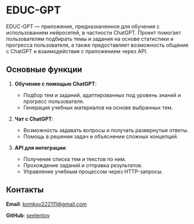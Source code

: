 # EDUC-GPT

EDUC-GPT — приложение, предназначенное для обучения с использованием нейросетей, в частности ChatGPT. Проект помогает пользователям подбирать темы и задания на основе статистики и прогресса пользователя, а также предоставляет возможность общения с ChatGPT и взаимодействия с приложением через API.

## Основные функции

1. **Обучение с помощью ChatGPT**:
    - Подбор тем и заданий, адаптированных под уровень знаний и прогресс пользователя.
    - Генерация учебных материалов на основе выбранных тем.

2. **Чат с ChatGPT**:
    - Возможность задавать вопросы и получать развернутые ответы.
    - Помощь в решении задач и объяснении сложных концепций.

3. **API для интеграции**:
    - Получение списка тем и текстов по ним.
    - Прохождение заданий и отправка результатов.
    - Управление учебным процессом через HTTP-запросы.

## Контакты

**Email**: [komkov222111@gmail.com](mailto:komkov222111@gmail.com)

**GitHub**: [seelentov](https://github.com/seelentov)